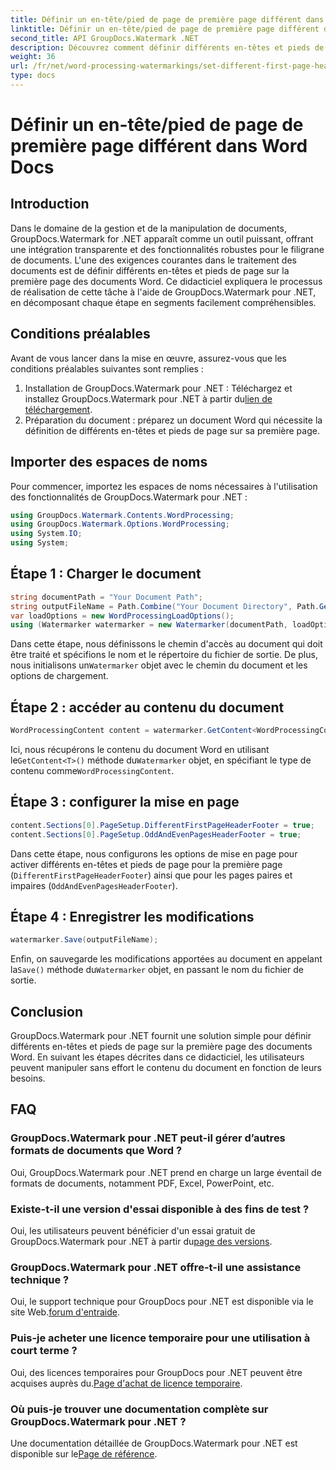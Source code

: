 ```yaml
---
title: Définir un en-tête/pied de page de première page différent dans Word Docs
linktitle: Définir un en-tête/pied de page de première page différent dans Word Docs
second_title: API GroupDocs.Watermark .NET
description: Découvrez comment définir différents en-têtes et pieds de page sur la première page des documents Word à l'aide de GroupDocs.Watermark pour .NET.
weight: 36
url: /fr/net/word-processing-watermarkings/set-different-first-page-header-footer-word-docs/
type: docs
---
```

# Définir un en-tête/pied de page de première page différent dans Word Docs

## Introduction
Dans le domaine de la gestion et de la manipulation de documents, GroupDocs.Watermark for .NET apparaît comme un outil puissant, offrant une intégration transparente et des fonctionnalités robustes pour le filigrane de documents. L'une des exigences courantes dans le traitement des documents est de définir différents en-têtes et pieds de page sur la première page des documents Word. Ce didacticiel expliquera le processus de réalisation de cette tâche à l'aide de GroupDocs.Watermark pour .NET, en décomposant chaque étape en segments facilement compréhensibles.
## Conditions préalables
Avant de vous lancer dans la mise en œuvre, assurez-vous que les conditions préalables suivantes sont remplies :
1.  Installation de GroupDocs.Watermark pour .NET : Téléchargez et installez GroupDocs.Watermark pour .NET à partir du[lien de téléchargement](https://releases.groupdocs.com/Watermark/net/).
2. Préparation du document : préparez un document Word qui nécessite la définition de différents en-têtes et pieds de page sur sa première page.

## Importer des espaces de noms
Pour commencer, importez les espaces de noms nécessaires à l'utilisation des fonctionnalités de GroupDocs.Watermark pour .NET :
```csharp
using GroupDocs.Watermark.Contents.WordProcessing;
using GroupDocs.Watermark.Options.WordProcessing;
using System.IO;
using System;
```
## Étape 1 : Charger le document
```csharp
string documentPath = "Your Document Path";
string outputFileName = Path.Combine("Your Document Directory", Path.GetFileName(documentPath));
var loadOptions = new WordProcessingLoadOptions();
using (Watermarker watermarker = new Watermarker(documentPath, loadOptions))
```
Dans cette étape, nous définissons le chemin d'accès au document qui doit être traité et spécifions le nom et le répertoire du fichier de sortie. De plus, nous initialisons un`Watermarker` objet avec le chemin du document et les options de chargement.
## Étape 2 : accéder au contenu du document
```csharp
WordProcessingContent content = watermarker.GetContent<WordProcessingContent>();
```
 Ici, nous récupérons le contenu du document Word en utilisant le`GetContent<T>()` méthode du`Watermarker` objet, en spécifiant le type de contenu comme`WordProcessingContent`.
## Étape 3 : configurer la mise en page
```csharp
content.Sections[0].PageSetup.DifferentFirstPageHeaderFooter = true;
content.Sections[0].PageSetup.OddAndEvenPagesHeaderFooter = true;
```
Dans cette étape, nous configurons les options de mise en page pour activer différents en-têtes et pieds de page pour la première page (`DifferentFirstPageHeaderFooter`) ainsi que pour les pages paires et impaires (`OddAndEvenPagesHeaderFooter`).
## Étape 4 : Enregistrer les modifications
```csharp
watermarker.Save(outputFileName);
```
 Enfin, on sauvegarde les modifications apportées au document en appelant la`Save()` méthode du`Watermarker` objet, en passant le nom du fichier de sortie.

## Conclusion
GroupDocs.Watermark pour .NET fournit une solution simple pour définir différents en-têtes et pieds de page sur la première page des documents Word. En suivant les étapes décrites dans ce didacticiel, les utilisateurs peuvent manipuler sans effort le contenu du document en fonction de leurs besoins.
## FAQ
### GroupDocs.Watermark pour .NET peut-il gérer d’autres formats de documents que Word ?
Oui, GroupDocs.Watermark pour .NET prend en charge un large éventail de formats de documents, notamment PDF, Excel, PowerPoint, etc.
### Existe-t-il une version d'essai disponible à des fins de test ?
Oui, les utilisateurs peuvent bénéficier d'un essai gratuit de GroupDocs.Watermark pour .NET à partir du[page des versions](https://releases.groupdocs.com/).
### GroupDocs.Watermark pour .NET offre-t-il une assistance technique ?
 Oui, le support technique pour GroupDocs pour .NET est disponible via le site Web.[forum d'entraide](https://forum.groupdocs.com/c/watermark/19).
### Puis-je acheter une licence temporaire pour une utilisation à court terme ?
 Oui, des licences temporaires pour GroupDocs pour .NET peuvent être acquises auprès du.[Page d'achat de licence temporaire](https://purchase.groupdocs.com/temporary-license/).
### Où puis-je trouver une documentation complète sur GroupDocs.Watermark pour .NET ?
 Une documentation détaillée de GroupDocs.Watermark pour .NET est disponible sur le[Page de référence](https://tutorials.groupdocs.com/Watermark/net/).